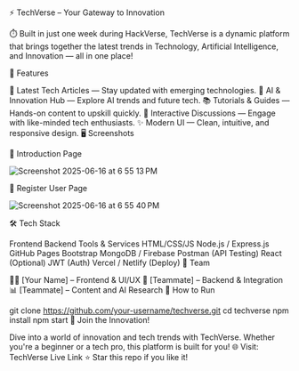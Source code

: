 ⚡ TechVerse – Your Gateway to Innovation



⏱️ Built in just one week during HackVerse, TechVerse is a dynamic platform that brings together the latest trends in Technology, Artificial Intelligence, and Innovation — all in one place!

🚀 Features

📰 Latest Tech Articles — Stay updated with emerging technologies.
🧠 AI & Innovation Hub — Explore AI trends and future tech.
📚 Tutorials & Guides — Hands-on content to upskill quickly.
💬 Interactive Discussions — Engage with like-minded tech enthusiasts.
✨ Modern UI — Clean, intuitive, and responsive design.
🖥️ Screenshots

🔹 Introduction Page

![Screenshot 2025-06-16 at 6 55 13 PM](https://github.com/user-attachments/assets/49e54782-8219-463b-85c2-b2ee2d19d574)

🔹 Register User Page

![Screenshot 2025-06-16 at 6 55 40 PM](https://github.com/user-attachments/assets/f8df5b74-62ea-42de-bd0b-e91dcc4b8314)


🛠️ Tech Stack

Frontend	Backend	Tools & Services
HTML/CSS/JS	Node.js / Express.js	GitHub Pages
Bootstrap	MongoDB / Firebase	Postman (API Testing)
React (Optional)	JWT (Auth)	Vercel / Netlify (Deploy)
🤝 Team

🧑‍💻 [Your Name] – Frontend & UI/UX
🤖 [Teammate] – Backend & Integration
📊 [Teammate] – Content and AI Research
📌 How to Run

git clone https://github.com/your-username/techverse.git
cd techverse
npm install
npm start
📢 Join the Innovation!

Dive into a world of innovation and tech trends with TechVerse. Whether you're a beginner or a tech pro, this platform is built for you!
🌐 Visit: TechVerse Live Link
⭐ Star this repo if you like it!
